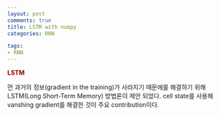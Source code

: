```yaml
---
layout: post
comments: true
title: LSTM with numpy
categories: RNN

tags:
- RNN
---
```


**<span style='color:DarkRed'>LSTM</span>**

먼 과거의 정보(gradient in the training)가 사라지기 때문에를 해결하기 위해 LSTM(Long Short-Term Memory) 방법론이 제안 되었다. cell state를 사용해 vanshing gradient를 해결한 것이 주요 contribution이다.